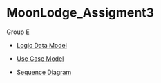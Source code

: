 # MoonLodge_Assigment3  
Group E

- [Logic Data Model](https://github.com/LargeSystemsDevelopment2020/MoonLodge/blob/master/diagrams/LogicDataModel.md)

- [Use Case Model](https://github.com/LargeSystemsDevelopment2020/MoonLodge/blob/master/diagrams/UseCase.md)

- [Sequence Diagram](https://github.com/LargeSystemsDevelopment2020/MoonLodge/blob/master/diagrams/SequenceDiagram.md)  
